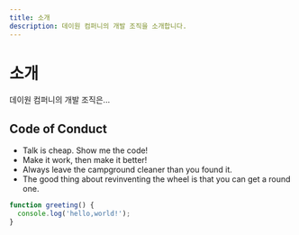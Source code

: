 ```yaml
---
title: 소개
description: 데이원 컴퍼니의 개발 조직을 소개합니다.
---
```

# 소개

데이원 컴퍼니의 개발 조직은...

## Code of Conduct

- Talk is cheap. Show me the code!
- Make it work, then make it better!
- Always leave the campground cleaner than you found it.
- The good thing about revinventing the wheel is that you can get a round one.

```js
function greeting() {
  console.log('hello,world!');
}
```
